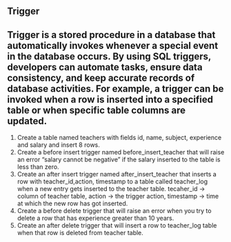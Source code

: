 
## Trigger

 Trigger is a stored procedure in a database that automatically invokes whenever a special event in the database occurs. By using SQL triggers, developers can automate tasks, ensure data consistency, and keep accurate records of database activities. For example, a trigger can be invoked when a row is inserted into a specified table or when specific table columns are updated.
 ---------------------------------------------------------------------------------------------------------------------------------------------------------------------------------

 1. Create a table named teachers with fields id, name, subject, experience and salary and insert 8 rows.
 2. Create a before insert trigger named before_insert_teacher that will raise an error “salary cannot be negative” if the salary inserted to the table is less than zero. 
 3. Create an after insert trigger named after_insert_teacher that inserts a row with teacher_id,action, timestamp to a table called teacher_log when a new entry gets inserted to the teacher table. tecaher_id -> column of teacher table, action -> the trigger action, timestamp -> time at which the new row has got inserted.     
 4. Create a before delete trigger that will raise an error when you try to delete a row that has experience greater than 10 years.  
 5. Create an after delete trigger that will insert a row to teacher_log table when that row is deleted from teacher table.
